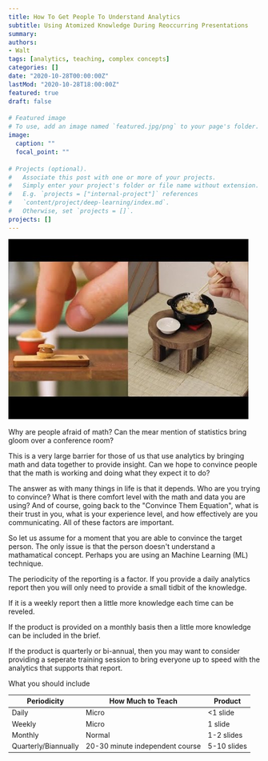 ```yaml
---
title: How To Get People To Understand Analytics
subtitle: Using Atomized Knowledge During Reoccurring Presentations
summary: 
authors:
- Walt
tags: [analytics, teaching, complex concepts]
categories: []
date: "2020-10-28T00:00:00Z"
lastMod: "2020-10-28T18:00:00Z"
featured: true
draft: false

# Featured image
# To use, add an image named `featured.jpg/png` to your page's folder. 
image:
  caption: ""
  focal_point: ""

# Projects (optional).
#   Associate this post with one or more of your projects.
#   Simply enter your project's folder or file name without extension.
#   E.g. `projects = ["internal-project"]` references 
#   `content/project/deep-learning/index.md`.
#   Otherwise, set `projects = []`.
projects: []
---
```


<img src="hqdefault.jpg">

Why are people afraid of math? Can the mear mention of statistics bring gloom over a conference room?

This is a very large barrier for those of us that use analytics by bringing math and data together to provide insight. Can we hope to convince people that the math is working and doing what they expect it to do?

The answer as with many things in life is that it depends. Who are you trying to convince? What is there comfort level with the math and data you are using? And of course, going back to the "Convince Them Equation", what is their trust in you, what is your experience level, and how effectively are you communicating. All of these factors are important.

So let us assume for a moment that you are able to convince the target person. The only issue is that the person doesn't understand a mathamatical concept. Perhaps you are using an Machine Learning (ML) technique. 

The periodicity of the reporting is a factor. If you provide a daily analytics report then you will only need to provide a small tidbit of the knowledge.

If it is a weekly report then a little more knowledge each time can be reveled. 

If the product is provided on a monthly basis then a little more knowledge can be included in the brief.

If the product is quarterly or bi-annual, then you may want to consider providing a seperate training session to bring everyone up to speed with the analytics that supports that report.

What you should include

| Periodicity          	| How Much to Teach               	| Product     	|
|----------------------	|---------------------------------	|-------------	|
| Daily                	| Micro                           	| <1 slide    	|
| Weekly               	| Micro                           	| 1 slide     	|
| Monthly              	| Normal                          	| 1-2 slides  	|
| Quarterly/Biannually 	| 20-30 minute independent course 	| 5-10 slides 	|
